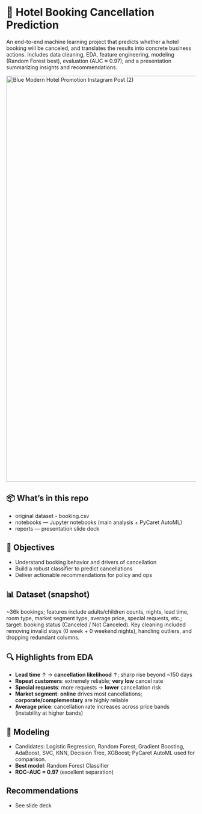 # 🏨 Hotel Booking Cancellation Prediction
An end-to-end machine learning project that predicts whether a hotel booking will be canceled, and translates the results into concrete business actions. Includes data cleaning, EDA, feature engineering, modeling (Random Forest best), evaluation (AUC ≈ 0.97), and a presentation summarizing insights and recommendations.

<img width="1080" height="1080" alt="Blue Modern Hotel Promotion Instagram Post (2)" src="https://github.com/user-attachments/assets/6792a9e1-5dfd-4cc9-903d-780174b731b6" />

## 📦 What’s in this repo
- original dataset - booking.csv
- notebooks — Jupyter notebooks (main analysis + PyCaret AutoML)
- reports — presentation slide deck

## 🎯 Objectives
- Understand booking behavior and drivers of cancellation
- Build a robust classifier to predict cancellations
- Deliver actionable recommendations for policy and ops

## 📊 Dataset (snapshot)
~36k bookings; features include adults/children counts, nights, lead time, room type, market segment type, average price, special requests, etc.; target: booking status (Canceled / Not Canceled). Key cleaning included removing invalid stays (0 week + 0 weekend nights), handling outliers, and dropping redundant columns.

## 🔍 Highlights from EDA
- **Lead time** ↑ → **cancellation likelihood** ↑; sharp rise beyond ~150 days
- **Repeat customers**: extremely reliable; **very low** cancel rate
- **Special requests**: more requests → **lower** cancellation risk
- **Market segment**: **online** drives most cancellations; **corporate/complementary** are highly reliable
- **Average price**: cancellation rate increases across price bands (instability at higher bands)

## 🤖 Modeling
- Candidates: Logistic Regression, Random Forest, Gradient Boosting, AdaBoost, SVC, KNN, Decision Tree, XGBoost; PyCaret AutoML used for comparison.
- **Best model**: Random Forest Classifier
- **ROC–AUC ≈ 0.97** (excellent separation)

## Recommendations
- See slide deck
